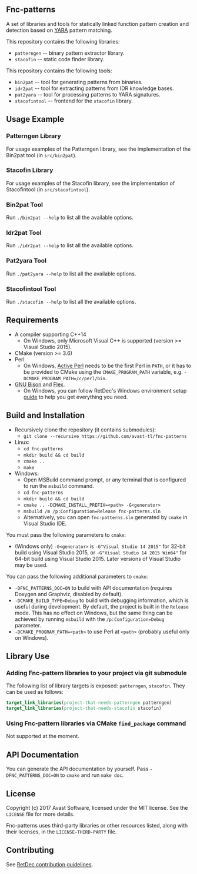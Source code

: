 ## Fnc-patterns

A set of libraries and tools for statically linked function pattern creation and detection based on [YARA](https://virustotal.github.io/yara/) pattern matching.

This repository contains the following libraries:
* `patterngen` -- binary pattern extractor library.
* `stacofin` -- static code finder library.

This repository contains the following tools:
* `bin2pat` -- tool for generating patterns from binaries.
* `idr2pat` -- tool for extracting patterns from IDR knowledge bases.
* `pat2yara` -- tool for processing patterns to YARA signatures.
* `stacofintool` -- frontend for the `stacofin` library.

## Usage Example

### Patterngen Library

For usage examples of the Patterngen library, see the implementation of the Bin2pat tool (in `src/bin2pat`).

### Stacofin Library

For usage examples of the Stacofin library, see the implementation of Stacofintool (in `src/stacofintool`).

### Bin2pat Tool

Run `./bin2pat --help` to list all the available options.

### Idr2pat Tool

Run `./idr2pat --help` to list all the available options.

### Pat2yara Tool

Run `./pat2yara --help` to list all the available options.

### Stacofintool Tool

Run `./stacofin --help` to list all the available options.

## Requirements

* A compiler supporting C++14
  * On Windows, only Microsoft Visual C++ is supported (version >= Visual Studio 2015).
* CMake (version >= 3.6)
* Perl
  * On Windows, [Active Perl](https://www.activestate.com/activeperl) needs to be the first Perl in `PATH`, or it has to be provided to CMake using the `CMAKE_PROGRAM_PATH` variable, e.g. `-DCMAKE_PROGRAM_PATH=/c/perl/bin`.
* [GNU Bison](https://www.gnu.org/software/bison/) and [Flex](https://www.gnu.org/software/flex/).
  * On Windows, you can follow RetDec's Windows environment setup [guide](https://github.com/avast-tl/retdec/wiki/Windows-Environment) to help you get everything you need.

## Build and Installation

* Recursively clone the repository (it contains submodules):
  * `git clone --recursive https://github.com/avast-tl/fnc-patterns`
* Linux:
  * `cd fnc-patterns`
  * `mkdir build && cd build`
  * `cmake ..`
  * `make`
* Windows:
  * Open MSBuild command prompt, or any terminal that is configured to run the `msbuild` command.
  * `cd fnc-patterns`
  * `mkdir build && cd build`
  * `cmake .. -DCMAKE_INSTALL_PREFIX=<path> -G<generator>`
  * `msbuild /m /p:Configuration=Release fnc-patterns.sln`
  * Alternatively, you can open `fnc-patterns.sln` generated by `cmake` in Visual Studio IDE.

You must pass the following parameters to `cmake`:
* (Windows only) `-G<generator>` is `-G"Visual Studio 14 2015"` for 32-bit build using Visual Studio 2015, or `-G"Visual Studio 14 2015 Win64"` for 64-bit build using Visual Studio 2015. Later versions of Visual Studio may be used.

You can pass the following additional parameters to `cmake`:
* `-DFNC_PATTERNS_DOC=ON` to build with API documentation (requires Doxygen and Graphviz, disabled by default).
* `-DCMAKE_BUILD_TYPE=Debug` to build with debugging information, which is useful during development. By default, the project is built in the `Release` mode. This has no effect on Windows, but the same thing can be achieved by running `msbuild` with the `/p:Configuration=Debug` parameter.
* `-DCMAKE_PROGRAM_PATH=<path>` to use Perl at `<path>` (probably useful only on Windows).

## Library Use

### Adding Fnc-pattern libraries to your project via git submodule

The following list of library targets is exposed: `patterngen`, `stacofin`.
They can be used as follows:
```cmake
target_link_libraries(project-that-needs-patterngen patterngen)
target_link_libraries(project-that-needs-stacofin stacofin)
```

### Using Fnc-pattern libraries via CMake `find_package` command

Not supported at the moment.

## API Documentation

You can generate the API documentation by yourself. Pass `-DFNC_PATTERNS_DOC=ON` to `cmake` and run `make doc`.

## License

Copyright (c) 2017 Avast Software, licensed under the MIT license. See the `LICENSE` file for more details.

Fnc-patterns uses third-party libraries or other resources listed, along with their licenses, in the `LICENSE-THIRD-PARTY` file.

## Contributing

See [RetDec contribution guidelines](https://github.com/avast-tl/retdec/wiki/Contribution-Guidelines).
